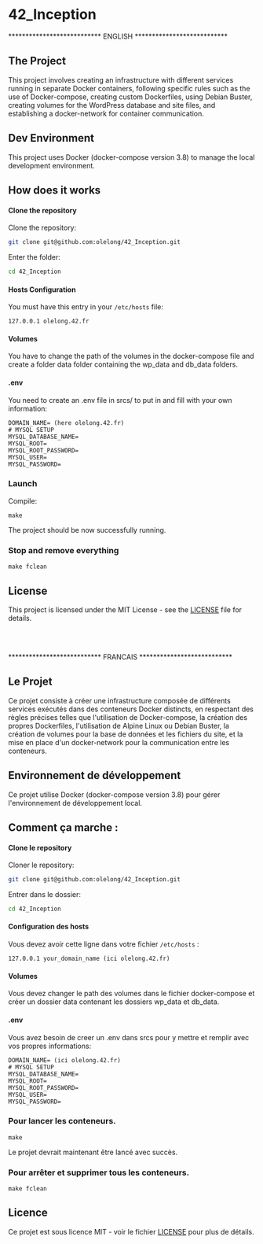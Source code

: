 # 42_Inception

<p align="left"> *************************** ENGLISH *************************** </p>

## The Project
This project involves creating an infrastructure with different services running in separate 
Docker containers, following specific rules such as the use of Docker-compose, creating custom 
Dockerfiles, using Debian Buster, creating volumes for the WordPress database 
and site files, and establishing a docker-network for container communication.

## Dev Environment

This project uses Docker (docker-compose version 3.8) to manage the local development environment.

## How does it works

#### Clone the repository

Clone the repository:
```bash 
git clone git@github.com:olelong/42_Inception.git
```

Enter the folder:
```bash
cd 42_Inception
```

#### Hosts Configuration

You must have this entry in your `/etc/hosts` file:

```
127.0.0.1 olelong.42.fr
```

#### Volumes

You have to change the path of the volumes in the docker-compose file and create a folder 
data folder containing the wp_data and db_data folders.

#### .env

You need to create an .env file in srcs/ to put in and fill with your own information:

```
DOMAIN_NAME= (here olelong.42.fr)
# MYSQL SETUP
MYSQL_DATABASE_NAME=
MYSQL_ROOT=
MYSQL_ROOT_PASSWORD=
MYSQL_USER=
MYSQL_PASSWORD=
```

### Launch

Compile:

```
make
```

The project should be now successfully running.


### Stop and remove everything

```
make fclean
```

## License

This project is licensed under the MIT License - see the [LICENSE](LICENSE) file for details.

</br></br>

<p align="left"> *************************** FRANCAIS *************************** </p>

## Le Projet

Ce projet consiste à créer une infrastructure composée de différents services exécutés dans des conteneurs 
Docker distincts, en respectant des règles précises telles que l'utilisation de Docker-compose, la création 
des propres Dockerfiles, l'utilisation de Alpine Linux ou Debian Buster, la création de volumes pour la base 
de données et les fichiers du site, et la mise en place d'un docker-network pour la communication entre les conteneurs.

## Environnement de développement

Ce projet utilise Docker (docker-compose version 3.8) pour gérer l'environnement de développement local.

## Comment ça marche : 

#### Clone le repository

Cloner le repository:
```bash 
git clone git@github.com:olelong/42_Inception.git
```

Entrer dans le dossier:
```bash
cd 42_Inception
```

#### Configuration des hosts 

Vous devez avoir cette ligne dans votre fichier `/etc/hosts` :

```
127.0.0.1 your_domain_name (ici olelong.42.fr)
```

#### Volumes

Vous devez changer le path des volumes dans le fichier docker-compose et créer un dossier 
data contenant les dossiers wp_data et db_data.

#### .env

Vous avez besoin de creer un .env dans srcs pour y mettre et remplir avec vos propres informations:

```
DOMAIN_NAME= (ici olelong.42.fr)
# MYSQL SETUP
MYSQL_DATABASE_NAME=
MYSQL_ROOT=
MYSQL_ROOT_PASSWORD=
MYSQL_USER=
MYSQL_PASSWORD=
```



### Pour lancer les conteneurs.

```
make
```

Le projet devrait maintenant être lancé avec succès.


### Pour arrêter et supprimer tous les conteneurs.

```
make fclean
```

## Licence

Ce projet est sous licence MIT - voir le fichier [LICENSE](LICENSE) pour plus de détails.
